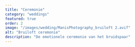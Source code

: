 ```yaml
---
title: "Ceremonie"
category: "weddings"
featured: true
order: 2
image: "/images/wedding/ManisPhotography_bruiloft 2.avif"
alt: "Bruiloft ceremonie"
description: "De emotionele ceremonie van het bruidspaar"
---
```

